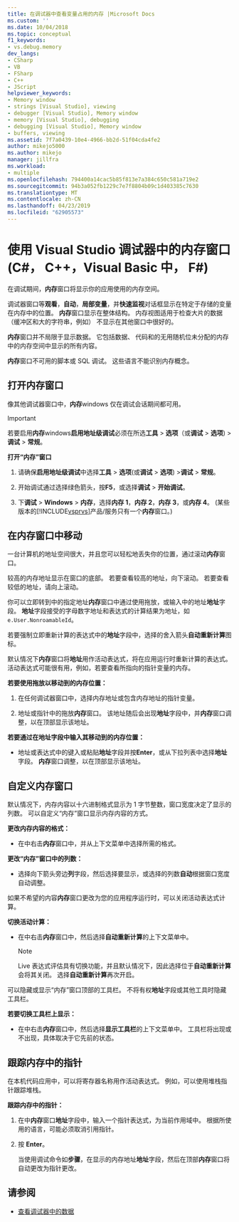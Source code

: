 ```yaml
---
title: 在调试器中查看变量占用的内存 |Microsoft Docs
ms.custom: ''
ms.date: 10/04/2018
ms.topic: conceptual
f1_keywords:
- vs.debug.memory
dev_langs:
- CSharp
- VB
- FSharp
- C++
- JScript
helpviewer_keywords:
- Memory window
- strings [Visual Studio], viewing
- debugger [Visual Studio], Memory window
- memory [Visual Studio], debugging
- debugging [Visual Studio], Memory window
- buffers, viewing
ms.assetid: 7f7a0439-10e4-4966-bb2d-51f04cda4fe2
author: mikejo5000
ms.author: mikejo
manager: jillfra
ms.workload:
- multiple
ms.openlocfilehash: 794400a14cac5b85f813e7a384c650c581a719e2
ms.sourcegitcommit: 94b3a052fb1229c7e7f8804b09c1d403385c7630
ms.translationtype: MT
ms.contentlocale: zh-CN
ms.lasthandoff: 04/23/2019
ms.locfileid: "62905573"
---
```

# <a name="use-the-memory-windows-in-the-visual-studio-debugger-c-c-visual-basic-f"></a>使用 Visual Studio 调试器中的内存窗口 (C#， C++，Visual Basic 中， F#)

在调试期间，**内存**窗口将显示你的应用使用的内存空间。

调试器窗口等**观看**，**自动**，**局部变量**，并**快速监视**对话框显示在特定于存储的变量在内存中的位置。 **内存**窗口显示在整体结构。 内存视图适用于检查大片的数据 （缓冲区和大的字符串，例如） 不显示在其他窗口中很好的。

**内存**窗口并不局限于显示数据。 它包括数据、 代码和的无用随机位未分配的内存中的内存空间中显示的所有内容。

**内存**窗口不可用的脚本或 SQL 调试。 这些语言不能识别内存概念。

## <a name="open-a-memory-window"></a>打开内存窗口

像其他调试器窗口中，**内存**windows 仅在调试会话期间都可用。

>[!IMPORTANT]
>若要启用**内存**windows**启用地址级调试**必须在所选**工具** > **选项**（或**调试** > **选项**) >**调试** > **常规**。

**打开“内存”窗口**

1. 请确保**启用地址级调试**中选择**工具** > **选项**(或**调试** > **选项**) >**调试** > **常规**。

1. 开始调试通过选择绿色箭头，按**F5**，或选择**调试** > **开始调试**。

2. 下**调试** > **Windows** > **内存**，选择**内存 1**，**内存 2**，**内存 3**，或**内存 4**。 (某些版本的[!INCLUDE[vsprvs](../code-quality/includes/vsprvs_md.md)]产品/服务只有一个**内存**窗口。)

## <a name="move-around-in-the-memory-window"></a>在内存窗口中移动

一台计算机的地址空间很大，并且您可以轻松地丢失你的位置，通过滚动**内存**窗口。

较高的内存地址显示在窗口的底部。 若要查看较高的地址，向下滚动。 若要查看较低的地址，请向上滚动。

你可以立即转到中的指定地址**内存**窗口中通过使用拖放，或输入中的地址**地址**字段。 **地址**字段接受的字母数字地址和表达式的计算结果为地址，如`e.User.NonroamableId`。

若要强制立即重新计算的表达式中的**地址**字段中，选择的舍入箭头**自动重新计算**图标。

默认情况下**内存**窗口将**地址**用作活动表达式，将在应用运行时重新计算的表达式。 活动表达式可能很有用，例如，若要查看所指向的指针变量的内存。

**若要使用拖放以移动到的内存位置：**

1. 在任何调试器窗口中，选择内存地址或包含内存地址的指针变量。

2. 地址或指针中的拖放**内存**窗口。 该地址随后会出现**地址**字段中，并**内存**窗口调整，以在顶部显示该地址。

**若要通过在地址字段中输入其移动到的内存位置：**

- 地址或表达式中的键入或粘贴**地址**字段并按**Enter**，或从下拉列表中选择**地址**字段。 **内存**窗口调整，以在顶部显示该地址。

## <a name="customize-the-memory-window"></a>自定义内存窗口

默认情况下，内存内容以十六进制格式显示为 1 字节整数，窗口宽度决定了显示的列数。 可以自定义“内存”窗口显示内存内容的方式。

**更改内存内容的格式：**

- 在中右击**内存**窗口中，并从上下文菜单中选择所需的格式。

**更改“内存”窗口中的列数：**

- 选择向下箭头旁边**列**字段，然后选择要显示，或选择的列数**自动**根据窗口宽度自动调整。

如果不希望的内容**内存**窗口更改为您的应用程序运行时，可以关闭活动表达式计算。

**切换活动计算：**

- 在中右击**内存**窗口中，然后选择**自动重新计算**的上下文菜单中。

  >[!NOTE]
  >Live 表达式评估具有切换功能，并且默认情况下，因此选择位于**自动重新计算**会将其关闭。 选择**自动重新计算**再次开启。

可以隐藏或显示“内存”窗口顶部的工具栏。 不将有权**地址**字段或其他工具时隐藏工具栏。

**若要切换工具栏上显示：**

- 在中右击**内存**窗口中，然后选择**显示工具栏**的上下文菜单中。 工具栏将出现或不出现，具体取决于它先前的状态。

## <a name="follow-a-pointer-through-memory"></a>跟踪内存中的指针

在本机代码应用中，可以将寄存器名称用作活动表达式。 例如，可以使用堆栈指针跟踪堆栈。

**跟踪内存中的指针：**

1. 在中**内存**窗口**地址**字段中，输入一个指针表达式，为当前作用域中。 根据所使用的语言，可能必须取消引用指针。

2. 按 **Enter**。

   当使用调试命令如**步骤**，在显示的内存地址**地址**字段，然后在顶部**内存**窗口将自动更改为指针更改。

## <a name="see-also"></a>请参阅
- [查看调试器中的数据](../debugger/viewing-data-in-the-debugger.md)